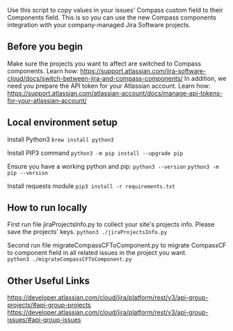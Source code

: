 Use this script to copy values in your issues' Compass custom field to their Components field. This is so you can use the new Compass components integration with your company-managed Jira Software projects.

## Before you begin
Make sure the projects you want to affect are switched to Compass components. Learn how: https://support.atlassian.com/jira-software-cloud/docs/switch-between-jira-and-compass-components/
In addition, we need you prepare the API token for your Atlassian account. Learn how:  https://support.atlassian.com/atlassian-account/docs/manage-api-tokens-for-your-atlassian-account/

## Local environment setup
Install Python3
`brew install python3`

Install PIP3 command
`python3 -m pip install --upgrade pip`

Ensure you have a working python and pip:
`python3 --version`
`python3 -m pip --version`

Install requests module
`pip3 install -r requirements.txt`

## How to run locally
First run file jiraProjectsInfo.py to collect your site's projects info. 
Please save the projects' keys.
`python3 ./jiraProjectsInfo.py`

Second run file migrateCompassCFToComponent.py to migrate CompassCF to component field in all related issues in the project you want.  
`python3 ./migrateCompassCFToComponent.py`

## Other Useful Links
https://developer.atlassian.com/cloud/jira/platform/rest/v3/api-group-projects/#api-group-projects
https://developer.atlassian.com/cloud/jira/platform/rest/v3/api-group-issues/#api-group-issues